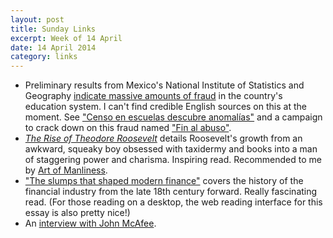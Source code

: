 ```yaml
---
layout: post
title: Sunday Links
excerpt: Week of 14 April
date: 14 April 2014
category: links
---
```


- Preliminary results from Mexico's National Institute of Statistics and
  Geography [indicate massive amounts of fraud][1] in the country's education
  system. I can't find credible English sources on this at the moment. See
  ["Censo en escuelas descubre anomalías"][2] and a campaign to crack down on
  this fraud named ["Fin al abuso"][3].
- [*The Rise of Theodore Roosevelt*][6] details Roosevelt's growth from an
  awkward, squeaky boy obsessed with taxidermy and books into a man of
  staggering power and charisma. Inspiring read. Recommended to me by
  [Art of Manliness][7].
- ["The slumps that shaped modern finance"][5] covers the history of the
  financial industry from the late 18th century forward. Really fascinating
  read. (For those reading on a desktop, the web reading interface for this
  essay is also pretty nice!)
- An [interview with John McAfee][4].

<img src="http://ir-na.amazon-adsystem.com/e/ir?t=blog0cbb-20&l=as2&o=1&a=0375756787" width="1" height="1" border="0" alt="" style="border:none !important; margin:0px !important;" />

[1]: http://mexicovoices.blogspot.com/2014/04/mexican-educational-budget-mismanaged.html
[2]: http://www.eluniversal.com.mx/primera-plana/2014/impreso/censo-de-sep-confirma-fallas-44861.html
[3]: http://www.finalabuso.org/
[4]: http://beta.slashdot.org/story/200403
[5]: http://www.economist.com/news/essays/21600451-finance-not-merely-prone-crises-it-shaped-them-five-historical-crises-show-how-aspects-today-s-fina
[6]: http://www.amazon.com/gp/product/0375756787/ref=as_li_qf_sp_asin_tl?ie=UTF8&camp=1789&creative=9325&creativeASIN=0375756787&linkCode=as2&tag=blog0cbb-20
[7]: http://www.artofmanliness.com/trunk/1795/some-book-reccomendations-in-honor-of-theodore-roosevelts-birthday/
